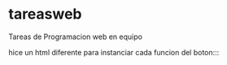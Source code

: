 # tareasweb
Tareas de Programacion web en equipo

hice un html diferente para instanciar cada funcion del boton:::
